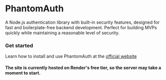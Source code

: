 # PhantomAuth  
A Node.js authentication library with built-in security features, designed for fast and boilerplate-free backend development. Perfect for building MVPs quickly while maintaining a reasonable level of security.  

### Get started
Learn how to install and use PhantomAuth at the [official website](https://phantomauth-website.onrender.com/)  
#### The site is currently hosted on Render's free tier, so the server may take a moment to start. 